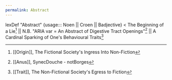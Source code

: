 ```yaml
---
permalink: Abstract
---
```

lexDef "Abstract" {usage::: Noen || Croen || Badjective} < The Beginning of a Lie[^AbstractNoen] || N.B. "ARIA var = An Abstract of Digestive Tract Openings"[^AbstractCroen] || A Cardinal Sparking of One's Behavioural Traits[^AbstractBadjective]

[^AbstractNoen]: [[Origin]], The Fictional Society's Ingress Into Non-Fiction
[^AbstractCroen]: [[Anus]], SynecDouche - notBorges
[^AbstractBadjective]: [[Trait]], The Non-Fictional Society's Egress to Fiction
